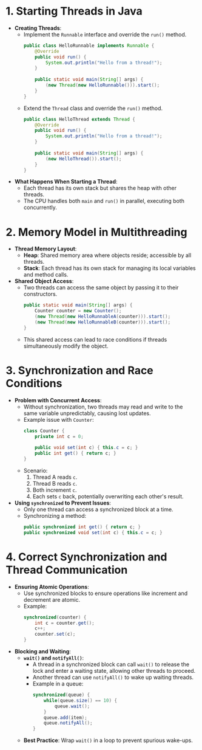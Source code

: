 # 1. Starting Threads in Java
- **Creating Threads**:
    - Implement the `Runnable` interface and override the `run()` method.
      ```java
      public class HelloRunnable implements Runnable {
          @Override
          public void run() {
              System.out.println("Hello from a thread!");
          }
          
          public static void main(String[] args) {
              (new Thread(new HelloRunnable())).start();
          }
      }
      ```
    - Extend the `Thread` class and override the `run()` method.
      ```java
      public class HelloThread extends Thread {
          @Override
          public void run() {
              System.out.println("Hello from a thread!");
          }
          
          public static void main(String[] args) {
              (new HelloThread()).start();
          }
      }
      ```
- **What Happens When Starting a Thread**:
    - Each thread has its own stack but shares the heap with other threads.
    - The CPU handles both `main` and `run()` in parallel, executing both concurrently.

# 2. Memory Model in Multithreading
- **Thread Memory Layout**:
    - **Heap**: Shared memory area where objects reside; accessible by all threads.
    - **Stack**: Each thread has its own stack for managing its local variables and method calls.
- **Shared Object Access**:
    - Two threads can access the same object by passing it to their constructors.
      ```java
      public static void main(String[] args) {
          Counter counter = new Counter();
          (new Thread(new HelloRunnableA(counter))).start();
          (new Thread(new HelloRunnableB(counter))).start();
      }
      ```
    - This shared access can lead to race conditions if threads simultaneously modify the object.

# 3. Synchronization and Race Conditions
- **Problem with Concurrent Access**:
    - Without synchronization, two threads may read and write to the same variable unpredictably, causing lost updates.
    - Example issue with `Counter`:
      ```java
      class Counter {
          private int c = 0;
          
          public void set(int c) { this.c = c; }
          public int get() { return c; }
      }
      ```
    - Scenario:
        1. Thread A reads `c`.
        2. Thread B reads `c`.
        3. Both increment `c`.
        4. Each sets `c` back, potentially overwriting each other's result.
- **Using `synchronized` to Prevent Issues**:
    - Only one thread can access a synchronized block at a time.
    - Synchronizing a method:
      ```java
      public synchronized int get() { return c; }
      public synchronized void set(int c) { this.c = c; }
      ```

# 4. Correct Synchronization and Thread Communication
- **Ensuring Atomic Operations**:
    - Use synchronized blocks to ensure operations like increment and decrement are atomic.
    - Example:
      ```java
      synchronized(counter) {
          int c = counter.get();
          c++;
          counter.set(c);
      }
      ```
- **Blocking and Waiting**:
    - **`wait()` and `notifyAll()`**:
        - A thread in a synchronized block can call `wait()` to release the lock and enter a waiting state, allowing other threads to proceed.
        - Another thread can use `notifyAll()` to wake up waiting threads.
        - Example in a queue:
          ```java
          synchronized(queue) {
              while(queue.size() == 10) {
                  queue.wait();
              }
              queue.add(item);
              queue.notifyAll();
          }
          ```
    - **Best Practice**: Wrap `wait()` in a loop to prevent spurious wake-ups.






